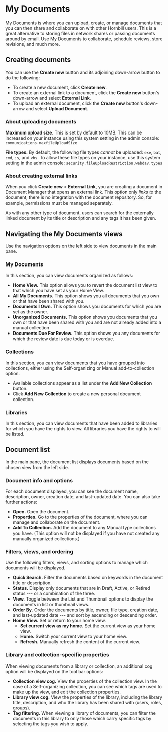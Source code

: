 # My Documents
My Documents is where you can upload, create, or manage documents that you can then share and collaborate on with other Hornbill users. This is a great alternative to storing files in network shares or passing documents around by email. Use My Documents to collaborate, schedule reviews, store revisions, and much more.


## Creating documents
You can use the **Create new** button and its adjoining down-arrow button to do the following:
* To create a new document, click **Create new**.
* To create an external link to a document, click the **Create new** button's down-arrow and select **External Link**.
* To upload an external document, click the **Create new** button's down-arrow and select **Upload Document**.

### About uploading documents
**Maximum upload size.** This is set by default to 10MB. This can be increased on your instance using this system setting in the admin console: `communications.maxfileUploadSize`

**File types.** By default, the following file types *cannot* be uploaded: `exe`, `bat`, `cmd`, `js`, and `vbs`. To allow these file types on your instance, use this system setting in the admin console: `security.fileUploadRestriction.webdav.types`

### About creating external links
When you click **Create new** > **External Link**, you are creating a document in Document Manager that opens an external link. This option only *links to* the document; there is no integration with the document repository. So, for example, permissions must be managed separately.

As with any other type of document, users can search for the externally linked document by its title or description and any tags it has been given.

## Navigating the My Documents views
Use the navigation options on the left side to view documents in the main pane.

### My Documents
In this section, you can view documents organized as follows:

* **Home View.** This option allows you to revert the document list view to that which you have set as your Home View.
* **All My Documents.** This option shows you all documents that you own or that have been shared with you.
* **Documents I Own.** This option shows you documents for which you are set as the owner.
* **Unorganized Documents.** This option shows you documents that you own or that have been shared with you and are not already added into a manual collection
* **Documents Due For Review.** This option shows you any documents for which the review date is due today or is overdue.

### Collections
In this section, you can view documents that you have grouped into collections, either using the Self-organizing or Manual add-to-collection option.
* Available collections appear as a list under the **Add New Collection** button.
* Click **Add New Collection** to create a new personal document collection.

### Libraries
In this section, you can view documents that have been added to libraries for which you have the rights to view. All libraries you have the rights to will be listed.

## Document list
In the main pane, the document list displays documents based on the chosen view from the left side.

### Document info and options
For each document displayed, you can see the document name, description, owner, creation date, and last-updated date. You can also take further actions:

* **Open.** Open the document.
* **Properties.** Go to the properties of the document, where you can manage and collaborate on the document.
* **Add To Collection.** Add the document to any Manual type collections you have. (This option will not be displayed if you have not created any manually organized collections.)

### Filters, views, and ordering
Use the following filters, views, and sorting options to manage which documents will be displayed.
* **Quick Search.** Filter the documents based on keywords in the document title or description.
* **Status.** Display only documents that are in Draft, Active, or Retired status --- or a combination of the three.
* **View.** Toggle between the List and Thumbnail options to display the documents in list or thumbnail views.
* **Order By.** Order the documents by title, owner, file type, creation date, and last-updated date --- and sort by ascending or descending order.
* **Home View.** Set or return to your home view.
    * **Set current view as my home.** Set the current view as your home view.
    * **Home.** Switch your current view to your home view.
    * **Refresh.** Manually refresh the content of the current view.

### Library and collection-specific properties
When viewing documents from a library or collection, an additional cog option will be displayed on the tool bar options:

* **Collection view cog.** View the properties of the collection view. In the case of a Self-organizing collection, you can see which tags are used to make up the view, and edit the collection properties.
* **Library view cog.** View the properties of the library, including the library title, description, and who the library has been shared with (users, roles, groups).
* **Tag filtering.** When viewing a library of documents, you can filter the documents in this library to only those which carry specific tags by selecting the tags you wish to apply.

<!-- https://wiki.hornbill.com/index.php?title=My_Documents -->